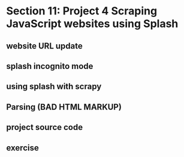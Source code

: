 # Section 11: Project 4 Scraping JavaScript websites using Splash

## website URL update

## splash incognito mode

## using splash with scrapy

## Parsing (BAD HTML MARKUP)

## project source code

## exercise
